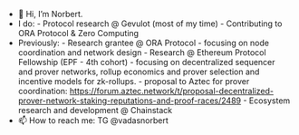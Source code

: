 - 👋 Hi, I’m Norbert.
- I do:
      - Protocol research @ Gevulot (most of my time)
      - Contributing to ORA Protocol & Zero Computing  
- Previously:
      - Research grantee @ ORA Protocol
            - focusing on node coordination and network design 
      - Research @ Ethereum Protocol Fellowship (EPF - 4th cohort)
            - focusing on decentralized sequencer and prover networks, rollup economics and prover selection and incentive models for zk-rollups.
            - proposal to Aztec for prover coordination: https://forum.aztec.network/t/proposal-decentralized-prover-network-staking-reputations-and-proof-races/2489
      - Ecosystem research and development @ Chainstack
- 📫 How to reach me: TG @vadasnorbert 
